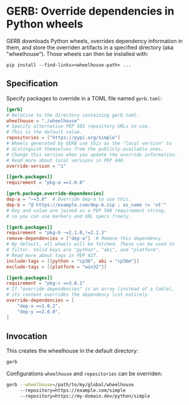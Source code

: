 # GERB: Override dependencies in Python wheels

GERB downloads Python wheels, overrides dependency information in them, and
store the overriden artifacts in a specified directory (aka "wheelhouse").
Those wheels can then be installed with:

    pip install --find-links=<wheelhouse-path> ...


## Specification

Specify packages to override in a TOML file named ``gerb.toml``:

```toml
[gerb]
# Relative to the directory containing gerb.toml.
wheelhouse = "./wheelhouse"
# Specify alternative PEP 503 repository URLs to use.
# This is the default value.
repositories = ["https://pypi.org/simple"]
# Wheels generated by GERB use this as the "local version" to
# distinguish themselves from the publicly-available ones.
# Change this version when you update the override information.
# Read more about local versions in PEP 440.
override-version = "1"

[[gerb.packages]]
requirement = "pkg-a ==1.0.0"

[gerb.package.override-dependencies]
dep-a = "~=3.0"  # Override dep-a to use this.
dep-b = "@ https://example.com/dep-b.zip ; os_name != 'nt'"
# Key and value are joined as a PEP 508 requirement string,
# so you can use markers and URL specs freely.

[[gerb.packages]]
requirement = "pkg-b ~=2.1.0,!=2.1.3"
remove-dependencies = ["dep-a"]  # Remove this dependency.
# By default, all wheels will be fetched. These can be used to
# filter. Valid keys are "python", "abi", and "platform".
# Read more about tags in PEP 427.
include-tags = [{python = "cp36", abi = "cp36m"}]
exclude-tags = [{platform = "win32"}]

[[gerb.packages]]
requirement = "pkg-c ==3.0.1"
# If "override-dependencies" is an array (instead of a table),
# its content overrides the dependency list entirely.
override-dependencies = [
    "dep-x ==1.0.2",
    "dep-y ==2.0.0",
]
```

## Invocation

This creates the wheelhouse in the default directory:

```bash
gerb
```

Configurations `wheelhouse` and `repositories` can be overriden:

```bash
gerb --wheelhouse=/path/to/my/global/wheelhouse
     --repository=https://example.com/simple
     --repository=https://my-domain.dev/python/simple
```

